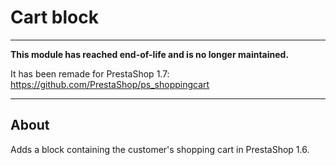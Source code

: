 # Cart block

---

**This module has reached end-of-life and is no longer maintained.**

It has been remade for PrestaShop 1.7: https://github.com/PrestaShop/ps_shoppingcart

---

## About

Adds a block containing the customer's shopping cart in PrestaShop 1.6.
